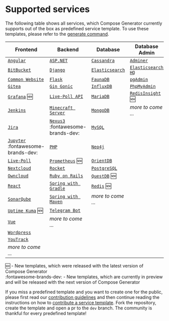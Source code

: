 # Supported services

The following table shows all services, which Compose Generator currently supports out of the box as predefined service template. To use these templates, please refer to the [generate command](../usage/generate).

| Frontend                                                                                                                                           | Backend                                                                                                                                         | Database                                                                                                                                   | Database Admin                                                                                                                                        |
| -------------------------------------------------------------------------------------------------------------------------------------------------- | ----------------------------------------------------------------------------------------------------------------------------------------------- | ------------------------------------------------------------------------------------------------------------------------------------------ | ----------------------------------------------------------------------------------------------------------------------------------------------------- |
| [`Angular`](https://github.com/compose-generator/compose-generator/tree/dev/predefined-services/frontend/angular)                                  | [`ASP.NET`](https://github.com/compose-generator/compose-generator/tree/dev/predefined-services/backend/aspnet)                                 | [`Cassandra`](https://github.com/compose-generator/compose-generator/tree/dev/predefined-services/database/cassandra)                      | [`Adminer`](https://github.com/compose-generator/compose-generator/tree/dev/predefined-services/db-admin/adminer)                                     |
| [`BitBucket`](https://github.com/compose-generator/compose-generator/tree/dev/predefined-services/frontend/bitbucket)                              | [`Django`](https://github.com/compose-generator/compose-generator/tree/dev/predefined-services/backend/django)                                  | [`Elasticsearch`](https://github.com/compose-generator/compose-generator/tree/dev/predefined-services/database/elasticsearch)              | [`Elasticsearch HQ`](https://github.com/compose-generator/compose-generator/tree/dev/predefined-services/db-admin/elasticsearch-hq)                   |
| [`Common Website`](https://github.com/compose-generator/compose-generator/tree/dev/predefined-services/frontend/common-website)                    | [`Flask`](https://github.com/compose-generator/compose-generator/tree/dev/predefined-services/backend/flask)                                    | [`FaunaDB`](https://github.com/compose-generator/compose-generator/tree/dev/predefined-services/database/faunadb)                          | [`pgAdmin`](https://github.com/compose-generator/compose-generator/tree/dev/predefined-services/db-admin/pgadmin)                                     |
| [`Gitea`](https://github.com/compose-generator/compose-generator/tree/dev/predefined-services/frontend/gitea)                                      | [`Gin Gonic`](https://github.com/compose-generator/compose-generator/tree/dev/predefined-services/backend/gin)                                  | [`InfluxDB`](https://github.com/compose-generator/compose-generator/tree/dev/predefined-services/database/influxdb)                        | [`PhpMyAdmin`](https://github.com/compose-generator/compose-generator/tree/dev/predefined-services/db-admin/phpmyadmin)                               |
| [`Grafana`](https://github.com/compose-generator/compose-generator/tree/dev/predefined-services/frontend/grafana) :new:                            | [`Live-Poll API`](https://github.com/compose-generator/compose-generator/tree/dev/predefined-services/backend/live-poll-api)                    | [`MariaDB`](https://github.com/compose-generator/compose-generator/tree/dev/predefined-services/database/mariadb)                          | [`RedisInsight`](https://github.com/compose-generator/compose-generator/tree/dev/predefined-services/db-admin/redis-insight) :new:                    |
| [`Jenkins`](https://github.com/compose-generator/compose-generator/tree/dev/predefined-services/frontend/jenkins)                                  | [`Minecraft Server`](https://github.com/compose-generator/compose-generator/tree/dev/predefined-services/backend/minecraft-server)              | [`MongoDB`](https://github.com/compose-generator/compose-generator/tree/dev/predefined-services/database/mongodb)                          | *more to come ...*                                                                                                                                    |
| [`Jira`](https://github.com/compose-generator/compose-generator/tree/dev/predefined-services/frontend/jira)                                        | [`Nexus3`](https://github.com/compose-generator/compose-generator/tree/dev/predefined-services/backend/nexus) :fontawesome-brands-dev:          | [`MySQL`](https://github.com/compose-generator/compose-generator/tree/dev/predefined-services/database/mysql)                              |                                                                                                                                                       |
| [`Jupyter`](https://github.com/compose-generator/compose-generator/tree/dev/predefined-services/frontend/jupyter) :fontawesome-brands-dev:         | [`PHP`](https://github.com/compose-generator/compose-generator/tree/dev/predefined-services/backend/php)                                        | [`Neo4j`](https://github.com/compose-generator/compose-generator/tree/dev/predefined-services/database/neo4j)                              |                                                                                                                                                       |
| [`Live-Poll`](https://github.com/compose-generator/compose-generator/tree/dev/predefined-services/frontend/live-poll)                              | [`Prometheus`](https://github.com/compose-generator/compose-generator/tree/dev/predefined-services/backend/prometheus) :new:                    | [`OrientDB`](https://github.com/compose-generator/compose-generator/tree/dev/predefined-services/database/orientdb)                        |                                                                                                                                                       |
| [`Nextcloud`](https://github.com/compose-generator/compose-generator/tree/dev/predefined-services/frontend/nextcloud)                              | [`Rocket`](https://github.com/compose-generator/compose-generator/tree/dev/predefined-services/backend/rocket)                                  | [`PostgreSQL`](https://github.com/compose-generator/compose-generator/tree/dev/predefined-services/database/postgres)                      |                                                                                                                                                       |
| [`Owncloud`](https://github.com/compose-generator/compose-generator/tree/dev/predefined-services/frontend/owncloud)                                | [`Ruby on Rails`](https://github.com/compose-generator/compose-generator/tree/dev/predefined-services/backend/rails)                            | [`QuestDB`](https://github.com/compose-generator/compose-generator/tree/dev/predefined-services/database/questdb) :new:                    |                                                                                                                                                       |
| [`React`](https://github.com/compose-generator/compose-generator/tree/dev/predefined-services/frontend/react)                                      | [`Spring with Gradle`](https://github.com/compose-generator/compose-generator/tree/dev/predefined-services/backend/spring-gradle)               | [`Redis`](https://github.com/compose-generator/compose-generator/tree/dev/predefined-services/database/redis) :new:                        |                                                                                                                                                       |
| [`SonarQube`](https://github.com/compose-generator/compose-generator/tree/dev/predefined-services/frontend/sonarqube)                              | [`Spring with Maven`](https://github.com/compose-generator/compose-generator/tree/dev/predefined-services/backend/spring-maven)                 | *more to come ...*                                                                                                                         |                                                                                                                                                       |
| [`Uptime Kuma`](https://github.com/compose-generator/compose-generator/tree/dev/predefined-services/frontend/uptime-kuma) :new:                    | [`Telegram Bot`](https://github.com/compose-generator/compose-generator/tree/dev/predefined-services/backend/telegram-bot)                      |                                                                                                                                            |                                                                                                                                                       |
| [`Vue`](https://github.com/compose-generator/compose-generator/tree/dev/predefined-services/frontend/vue)                                          | *more to come ...*                                                                                                                              |                                                                                                                                            |                                                                                                                                                       |
| [`Wordpress`](https://github.com/compose-generator/compose-generator/tree/dev/predefined-services/frontend/wordpress)                              |                                                                                                                                                 |                                                                                                                                            |                                                                                                                                                       |
| [`YouTrack`](https://github.com/compose-generator/compose-generator/tree/dev/predefined-services/frontend/youtrack)                                |                                                                                                                                                 |                                                                                                                                            |                                                                                                                                                       |
| *more to come ...*                                                                                                                                 |                                                                                                                                                 |                                                                                                                                            |                                                                                                                                                       |

:new: - New templates, which were released with the latest version of Compose Generator <br>
:fontawesome-brands-dev: - New templates, which are currently in preview and will be released with the next version of Compose Generator

If you miss a predefined template and you want to create one for the public, please first read our [contribution guidelines](../contributing) and then continue reading the instructions on how to [contribute a service template](https://github.com/compose-generator/compose-generator/blob/docs/supported-services-page/predefined-services/README.md). Fork the repository, create the template and open a pr to the `dev` branch. The community is thankful for every predefined template!